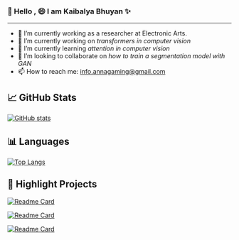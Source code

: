### 👋 Hello , 😄 I am Kaibalya Bhuyan ✨

***

- 🔭 I’m currently working as a researcher at Electronic Arts.
- 🔭 I’m currently working on *transformers in computer vision*
- 🌱 I’m currently learning *attention in computer vision*
- 👯 I’m looking to collaborate on *how to train a segmentation model with GAN*
- 📫 How to reach me: [info.annagaming@gmail.com](mailto:info.annagaming@gmail.com)


## :chart_with_upwards_trend: GitHub Stats

[![GitHub stats](https://github-readme-stats.vercel.app/api?username=LeftAttention&count_private=true&show_icons=true&theme=tokyonight)](hhttps://github.com/LeftAttention)


## :bar_chart: Languages

[![Top Langs](https://github-readme-stats.vercel.app/api/top-langs/?username=LeftAttention&layout=compact)](https://github.com/LeftAttention)

## :panda_face: Highlight Projects

[![Readme Card](https://github-readme-stats.vercel.app/api/pin/?username=LeftAttention&repo=Transformer-Unet&theme=outrun)](https://github.com/LeftAttention/Transformer-Unet)

[![Readme Card](https://github-readme-stats.vercel.app/api/pin/?username=LeftAttention&repo=Attention-Codebase&theme=outrun)](https://github.com/LeftAttention/Attention-Codebase)

[![Readme Card](https://github-readme-stats.vercel.app/api/pin/?username=LeftAttention&repo=image-classification-using-transformers&theme=outrun)](https://github.com/LeftAttention/image-classification-using-transformers)

<!--
**LeftAttention/LeftAttention** is a ✨ _special_ ✨ repository because its `README.md` (this file) appears on your GitHub profile.

Here are some ideas to get you started:

- 🔭 I’m currently working on ...
- 🌱 I’m currently learning ...
- 👯 I’m looking to collaborate on ...
- 🤔 I’m looking for help with ...
- 💬 Ask me about ...
- 📫 How to reach me: ...
- 😄 Pronouns: ...
- ⚡ Fun fact: ...
-->
